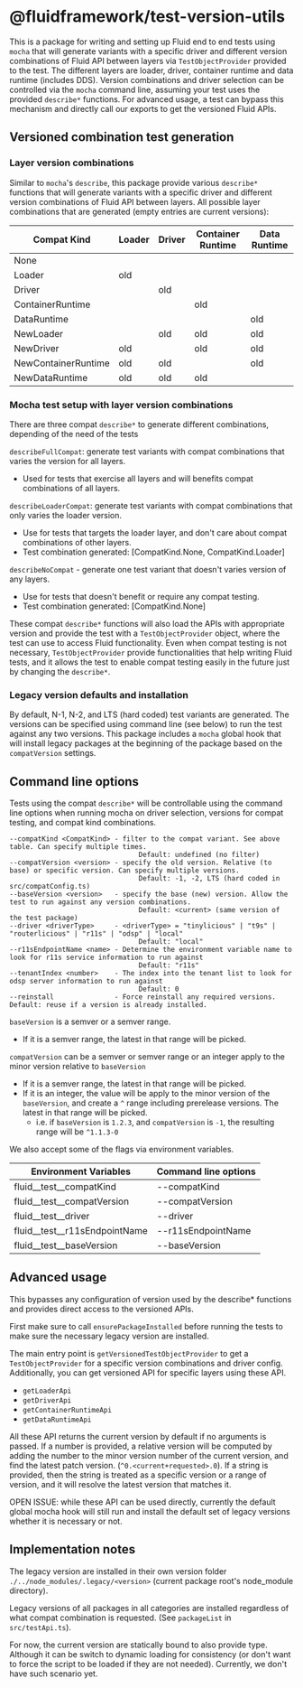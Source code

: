 # @fluidframework/test-version-utils

This is a package for writing and setting up Fluid end to end tests using `mocha` that will generate variants with
a specific driver and different version combinations of Fluid API between layers via `TestObjectProvider` provided
to the test. The different layers are loader, driver, container runtime and data runtime (includes DDS).  Version
combinations and driver selection can be controlled via the `mocha` command line, assuming your test uses the provided
 `describe*` functions.  For advanced usage, a test can bypass this mechanism and directly call our
exports to get the versioned Fluid APIs.

## Versioned combination test generation

### Layer version combinations

Similar to `mocha`'s `describe`, this package provide various `describe*` functions that will generate variants with
a specific driver and different version combinations of Fluid API between layers. All possible layer combinations that
are generated (empty entries are current versions):

| Compat Kind         | Loader | Driver | Container Runtime | Data Runtime |
| ------------------- | ------ | ------ | ----------------- | ------------ |
| None                |        |        |                   |              |
| Loader              |  old   |        |                   |              |
| Driver              |        |  old   |                   |              |
| ContainerRuntime    |        |        | old               |              |
| DataRuntime         |        |        |                   | old          |
| NewLoader           |        |  old   | old               | old          |
| NewDriver           |  old   |        | old               | old          |
| NewContainerRuntime |  old   |  old   |                   | old          |
| NewDataRuntime      |  old   |  old   | old               |              |

### Mocha test setup with layer version combinations

There are three compat `describe*` to generate different combinations, depending of the need of the tests

`describeFullCompat`: generate test variants with compat combinations that varies the version for all layers.

- Used for tests that exercise all layers and will benefits compat combinations of all layers.

`describeLoaderCompat`: generate test variants with compat combinations that only varies the loader version.

- Use for tests that targets the loader layer, and don't care about compat combinations of other layers.
- Test combination generated: [CompatKind.None, CompatKind.Loader]

`describeNoCompat` - generate one test variant that doesn't varies version of any layers.

- Use for tests that doesn't benefit or require any compat testing.
- Test combination generated: [CompatKind.None]

These compat `describe*` functions will also load the APIs with appropriate version and provide the test with a
`TestObjectProvider` object, where the test can use to access Fluid functionality.  Even when compat testing
is not necessary, `TestObjectProvider` provide functionalities that help writing Fluid tests, and it allows the test
to enable compat testing easily in the future just by changing the `describe*`.

### Legacy version defaults and installation

By default, N-1, N-2, and LTS (hard coded) test variants are generated.  The versions can be specified using command
line (see below) to run the test against any two versions. This package includes a `mocha` global hook that will
install legacy packages at the beginning of the package based on the `compatVersion` settings.

## Command line options

Tests using the compat `describe*` will be controllable using the command line options when running mocha on
driver selection, versions for compat testing, and compat kind combinations.

```text
--compatKind <CompatKind> - filter to the compat variant. See above table. Can specify multiple times.
                                Default: undefined (no filter)
--compatVersion <version> - specify the old version. Relative (to base) or specific version. Can specify multiple versions.
                                Default: -1, -2, LTS (hard coded in src/compatConfig.ts)
--baseVersion <version>   - specify the base (new) version. Allow the test to run against any version combinations.
                                Default: <current> (same version of the test package)
--driver <driverType>     - <driverType> = "tinylicious" | "t9s" | "routerlicious" | "r11s" | "odsp" | "local"
                                Default: "local"
--r11sEndpointName <name> - Determine the environment variable name to look for r11s service information to run against
                                Default: "r11s"
--tenantIndex <number>    - The index into the tenant list to look for odsp server information to run against
                                Default: 0
--reinstall               - Force reinstall any required versions.  Default: reuse if a version is already installed.
```

`baseVersion` is a semver or a semver range.

- If it is a semver range, the latest in that range will be picked.

`compatVersion` can be a semver or semver range or an integer apply to the minor version relative to `baseVersion`

- If it is a semver range, the latest in that range will be picked.
- If it is an integer, the value will be apply to the minor version of the `baseVersion`, and create a `^` range
including prerelease versions. The latest in that range will be picked.
  - i.e. if `baseVersion` is `1.2.3`, and `compatVersion` is `-1`, the resulting range
will be `^1.1.3-0`


We also accept some of the flags via environment variables.

| Environment Variables         | Command line options |
| ----------------------------- | -------------------- |
| fluid__test__compatKind       | --compatKind         |
| fluid__test__compatVersion    | --compatVersion      |
| fluid__test__driver           | --driver             |
| fluid__test__r11sEndpointName | --r11sEndpointName   |
| fluid__test__baseVersion      | --baseVersion        |

## Advanced usage

This bypasses any configuration of version used by the describe* functions and provides direct access to the versioned APIs.

First make sure to call `ensurePackageInstalled` before running the tests to make sure the necessary legacy version are
installed.

The main entry point is `getVersionedTestObjectProvider` to get a `TestObjectProvider` for a specific version combinations
and driver config.  Additionally, you can get versioned API for specific layers using these API.

- `getLoaderApi`
- `getDriverApi`
- `getContainerRuntimeApi`
- `getDataRuntimeApi`

All these API returns the current version by default if no arguments is passed.
If a number is provided, a relative version will be computed by adding the number to the minor version number
of the current version, and find the latest patch version. (`^0.<current+requested>.0`).
If a string is provided, then the string is treated as a specific version or a range of version, and it will
resolve the latest version that matches it.

OPEN ISSUE: while these API can be used directly, currently the default global mocha hook will still run and install the
default set of legacy versions whether it is necessary or not.

## Implementation notes

The legacy version are installed in their own version folder
`./../node_modules/.legacy/<version>` (current package root's node_module directory).

Legacy versions of all packages in all categories are installed regardless of what compat combination is requested.
(See `packageList` in `src/testApi.ts`).

For now, the current version are statically bound to also provide type.  Although it can be switch to
dynamic loading for consistency (or don't want to force the script to be loaded if they are not needed).
Currently, we don't have such scenario yet.

